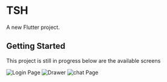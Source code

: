 # TSH

A new Flutter project.

## Getting Started

This project is still in progress
below are the available screens



![Login Page](./img/tshlogin)
![Drawer](./img/tshdrawer)
![chat Page](./img/tshchat)
